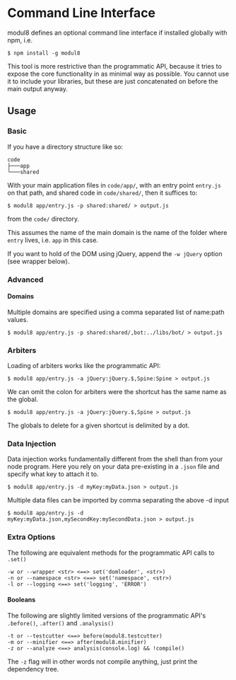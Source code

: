 # Command Line Interface

modul8 defines an optional command line interface if installed globally with npm, i.e.

    $ npm install -g modul8

This tool is more restrictive than the programmatic API, because it tries to expose the core functionality in as minimal way as possible.
You cannot use it to include your libraries, but these are just concatenated on before the main output anyway.

## Usage

### Basic
If you have a directory structure like so:

    code
    ├───app
    └───shared

With your main application files in `code/app/`, with an entry point `entry.js` on that path, and shared code in `code/shared/`,
then it suffices to:

    $ modul8 app/entry.js -p shared:shared/ > output.js

from the `code/` directory.

This assumes the name of the main domain is the name of the folder where `entry` lives, i.e. `app` in this case.

If you want to hold of the DOM using jQuery, append the `-w jQuery` option (see wrapper below).

### Advanced

#### Domains
Multiple domains are specified using a comma separated list of name:path values.

    $ modul8 app/entry.js -p shared:shared/,bot:../libs/bot/ > output.js

### Arbiters
Loading of arbiters works like the programmatic API:

    $ modul8 app/entry.js -a jQuery:jQuery.$,Spine:Spine > output.js

We can omit the colon for arbiters were the shortcut has the same name as the global.

    $ modul8 app/entry.js -a jQuery:jQuery.$,Spine > output.js

The globals to delete for a given shortcut is delimited by a dot.

### Data Injection
Data injection works fundamentally different from the shell than from your node program. Here you rely on your data pre-existing in a `.json` file and specify what key to attach it to.

    $ modul8 app/entry.js -d myKey:myData.json > output.js

Multiple data files can be imported by comma separating the above -d input

    $ modul8 app/entry.js -d myKey:myData.json,mySecondKey:mySecondData.json > output.js


### Extra Options
The following are equivalent methods for the programmatic API calls to `.set()`

    -w or --wrapper <str> <==> set('domloader', <str>)
    -n or --namespace <str> <==> set('namespace', <str>)
    -l or --logging <==> set('logging', 'ERROR')

#### Booleans
The following are slightly limited versions of the programmatic API's `.before()`, `.after()` and `.analysis()`

    -t or --testcutter <==> before(modul8.testcutter)
    -m or --minifier <==> after(modul8.minifier)
    -z or --analyze <==> analysis(console.log) && !compile()

The `-z` flag will in other words not compile anything, just print the dependency tree.
